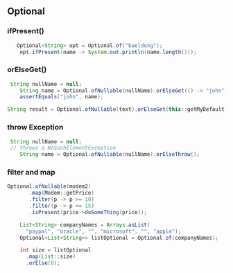 ## Optional
### ifPresent(<lambda>)
```java
   Optional<String> opt = Optional.of("baeldung");
    opt.ifPresent(name -> System.out.println(name.length()));
```
### orElseGet(<lambda>)
```java
 String nullName = null;
    String name = Optional.ofNullable(nullName).orElseGet(() -> "john");
    assertEquals("john", name);
``` 
```java
String result = Optional.ofNullable(text).orElseGet(this::getMyDefault);
``` 
### throw Exception 
```java
 String nullName = null;
 // throws a NoSuchElementException
    String name = Optional.ofNullable(nullName).orElseThrow();
```
### filter and map
```java
Optional.ofNullable(modem2)
       .map(Modem::getPrice)
       .filter(p -> p >= 10)
       .filter(p -> p <= 15)
       .isPresent(price->doSomeThing(price));
``` 
```java
    List<String> companyNames = Arrays.asList(
      "paypal", "oracle", "", "microsoft", "", "apple");
    Optional<List<String>> listOptional = Optional.of(companyNames);

    int size = listOptional
      .map(List::size)
      .orElse(0);
``` 
